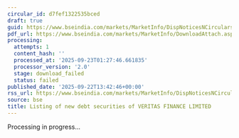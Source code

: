 ```yaml
---
circular_id: d7fef1322535bced
draft: true
guid: https://www.bseindia.com/markets/MarketInfo/DispNoticesNCirculars.aspx?Noticeid={AE523514-1FB2-4E7B-9B3D-C60FBFEBF92D}&noticeno=20250922-43&dt=09/22/2025&icount=43&totcount=58&flag=0
pdf_url: https://www.bseindia.com/markets/MarketInfo/DownloadAttach.aspx?id=20250922-43&attachedId=
processing:
  attempts: 1
  content_hash: ''
  processed_at: '2025-09-23T01:27:46.661835'
  processor_version: '2.0'
  stage: download_failed
  status: failed
published_date: '2025-09-22T13:42:46+00:00'
rss_url: https://www.bseindia.com/markets/MarketInfo/DispNoticesNCirculars.aspx?Noticeid={AE523514-1FB2-4E7B-9B3D-C60FBFEBF92D}&noticeno=20250922-43&dt=09/22/2025&icount=43&totcount=58&flag=0
source: bse
title: Listing of new debt securities of VERITAS FINANCE LIMITED
---
```


Processing in progress...